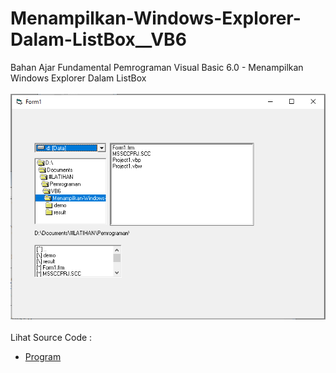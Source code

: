 # Menampilkan-Windows-Explorer-Dalam-ListBox__VB6
Bahan Ajar Fundamental Pemrograman Visual Basic 6.0 - Menampilkan Windows Explorer Dalam ListBox<br><br>
<img src="https://github.com/RizkyKhapidsyah/Menampilkan-Windows-Explorer-Dalam-ListBox__VB6/blob/main/result/001.PNG"><br><br>
Lihat Source Code : <br>
- <a href="https://github.com/RizkyKhapidsyah/Menampilkan-Windows-Explorer-Dalam-ListBox__VB6/blob/main/Form1.frm">Program</a>
